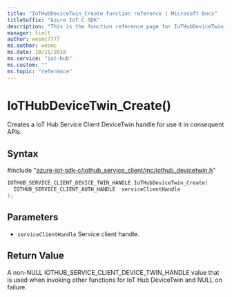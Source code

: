 ```yaml
---                             
title: "IoTHubDeviceTwin_Create function reference | Microsoft Docs" 
titleSuffix: "Azure IoT C SDK"            
description: "This is the function reference page for IoTHubDeviceTwin_Create() in the Azure IoT C SDK. This SDK is used with the Azure IoT Hub and Azure IoT Hub Device Provisioning Service"            
manager: timlt                 
author: wesmc7777              
ms.author: wesmc               
ms.date: 10/11/2018                    
ms.service: "iot-hub"             
ms.custom: ""                
ms.topic: "reference"        
---                            
```


# IoTHubDeviceTwin_Create()

Creates a IoT Hub Service Client DeviceTwin handle for use it in consequent APIs.

## Syntax

\#include "[azure-iot-sdk-c/iothub_service_client/inc/iothub_devicetwin.h](../iothub-devicetwin-h.md)"  
```C
IOTHUB_SERVICE_CLIENT_DEVICE_TWIN_HANDLE IoTHubDeviceTwin_Create(
  IOTHUB_SERVICE_CLIENT_AUTH_HANDLE  serviceClientHandle
);
```

## Parameters
* `serviceClientHandle` Service client handle.

## Return Value
A non-NULL IOTHUB_SERVICE_CLIENT_DEVICE_TWIN_HANDLE value that is used when invoking other functions for IoT Hub DeviceTwin and NULL on failure.

